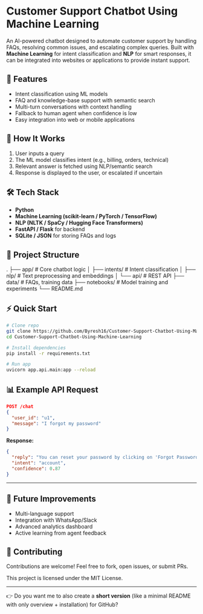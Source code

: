 
# Customer Support Chatbot Using Machine Learning

An AI-powered chatbot designed to automate customer support by handling FAQs, resolving common issues, and escalating complex queries. Built with **Machine Learning** for intent classification and **NLP** for smart responses, it can be integrated into websites or applications to provide instant support.

## 🚀 Features

* Intent classification using ML models
* FAQ and knowledge-base support with semantic search
* Multi-turn conversations with context handling
* Fallback to human agent when confidence is low
* Easy integration into web or mobile applications

## 🧠 How It Works

1. User inputs a query
2. The ML model classifies intent (e.g., billing, orders, technical)
3. Relevant answer is fetched using NLP/semantic search
4. Response is displayed to the user, or escalated if uncertain

## 🛠️ Tech Stack

* **Python**
* **Machine Learning (scikit-learn / PyTorch / TensorFlow)**
* **NLP (NLTK / SpaCy / Hugging Face Transformers)**
* **FastAPI / Flask** for backend
* **SQLite / JSON** for storing FAQs and logs

## 📂 Project Structure
.
├── app/                # Core chatbot logic
│   ├── intents/        # Intent classification
│   ├── nlp/            # Text preprocessing and embeddings
│   └── api/            # REST API
├── data/               # FAQs, training data
├── notebooks/          # Model training and experiments
└── README.md

## ⚡ Quick Start

```bash
# Clone repo
git clone https://github.com/Byresh16/Customer-Support-Chatbot-Using-Machine-Learning.git
cd Customer-Support-Chatbot-Using-Machine-Learning

# Install dependencies
pip install -r requirements.txt

# Run app
uvicorn app.api.main:app --reload
```

## 📊 Example API Request

```json
POST /chat
{
  "user_id": "u1",
  "message": "I forgot my password"
}
```

**Response:**

```json
{
  "reply": "You can reset your password by clicking on 'Forgot Password' on the login page.",
  "intent": "account",
  "confidence": 0.87
}
```

---

## 🔮 Future Improvements

* Multi-language support
* Integration with WhatsApp/Slack
* Advanced analytics dashboard
* Active learning from agent feedback

## 🤝 Contributing

Contributions are welcome! Feel free to fork, open issues, or submit PRs.




This project is licensed under the MIT License.

---

👉 Do you want me to also create a **short version** (like a minimal README with only overview + installation) for GitHub?
